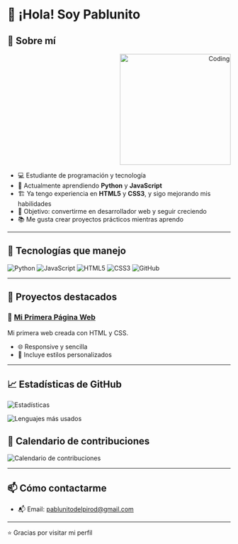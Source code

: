 # 👋 ¡Hola! Soy Pablunito

## 🚀 Sobre mí
<div align="right">
  <img alt="Coding" width="250" src="https://media.giphy.com/media/L1R1tvI9svkIWwpVYr/giphy.gif">
</div>

- 💻 Estudiante de programación y tecnología  
- 🌱 Actualmente aprendiendo **Python** y **JavaScript**  
- 🏗️ Ya tengo experiencia en **HTML5** y **CSS3**, y sigo mejorando mis habilidades  
- 🎯 Objetivo: convertirme en desarrollador web y seguir creciendo  
- 📚 Me gusta crear proyectos prácticos mientras aprendo

---

## 🔧 Tecnologías que manejo

![Python](https://img.shields.io/badge/Python-3776AB?style=for-the-badge&logo=python&logoColor=white)
![JavaScript](https://img.shields.io/badge/JavaScript-F7DF1E?style=for-the-badge&logo=javascript&logoColor=black)
![HTML5](https://img.shields.io/badge/HTML5-E34F26?style=for-the-badge&logo=html5&logoColor=white)
![CSS3](https://img.shields.io/badge/CSS3-1572B6?style=for-the-badge&logo=css3&logoColor=white)
![GitHub](https://img.shields.io/badge/GitHub-181717?style=for-the-badge&logo=github&logoColor=white)

---

## 📌 Proyectos destacados

### 🔹 [Mi Primera Página Web](https://github.com/Pablunito/Mi-primera-pagina-web)
Mi primera web creada con HTML y CSS.  
- 🌐 Responsive y sencilla  
- 🎨 Incluye estilos personalizados  

---

## 📈 Estadísticas de GitHub

![Estadísticas](https://github-readme-stats.vercel.app/api?username=Pablunito&show_icons=true&theme=tokyonight)

![Lenguajes más usados](https://github-readme-stats.vercel.app/api/top-langs/?username=Pablunito&layout=compact&theme=tokyonight)

## 📅 Calendario de contribuciones

![Calendario de contribuciones](https://github-profile-summary-cards.vercel.app/api/cards/productive-time?username=Pablunito&theme=tokyonight&utcOffset=2)

---

## 📫 Cómo contactarme
  
- 📬 Email: pablunitodelpirod@gmail.com 

---

⭐️ Gracias por visitar mi perfil
